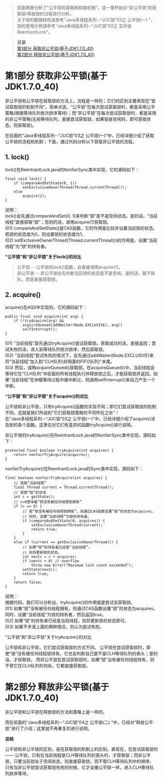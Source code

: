  
> 前面两章分析了"公平锁的获取和释放机制"，这一章开始对“非公平锁”的获取锁/释放锁的过程进行分析。  
关于锁的数据结构请参考"Java多线程系列--“JUC锁”03之 公平锁(一) "，锁的使用示例请参考“Java多线程系列--“JUC锁”02之 互斥锁ReentrantLock”。

> **目录**  
[第1部分 获取非公平锁(基于JDK1.7.0_40)](#anchor1)  
[第2部分 释放非公平锁(基于JDK1.7.0_40)](#anchor2)  


 
<a name="anchor1"></a>
# 第1部分 获取非公平锁(基于JDK1.7.0_40)

非公平锁和公平锁在获取锁的方法上，流程是一样的；它们的区别主要表现在“尝试获取锁的机制不同”。简单点说，“公平锁”在每次尝试获取锁时，都是采用公平策略(根据等待队列依次排序等待)；而“非公平锁”在每次尝试获取锁时，都是采用的非公平策略(无视等待队列，直接尝试获取锁，如果锁是空闲的，即可获取状态，则获取锁)。

在前面的“Java多线程系列--“JUC锁”03之 公平锁(一)”中，已经详细介绍了获取公平锁的流程和机制；下面，通过代码分析以下获取非公平锁的流程。

 

## 1. lock()

lock()在ReentrantLock.java的NonfairSync类中实现，它的源码如下：

    final void lock() {
        if (compareAndSetState(0, 1))
            setExclusiveOwnerThread(Thread.currentThread());
        else
            acquire(1);
    }

说明：  
lock()会先通过compareAndSet(0, 1)来判断“锁”是不是空闲状态。是的话，“当前线程”直接获取“锁”；否则的话，调用acquire(1)获取锁。  
(01) compareAndSetState()是CAS函数，它的作用是比较并设置当前锁的状态。若锁的状态值为0，则设置锁的状态值为1。  
(02) setExclusiveOwnerThread(Thread.currentThread())的作用是，设置“当前线程”为“锁”的持有者。

**“公平锁”和“非公平锁”关于lock()的对比**

> 公平锁   -- 公平锁的lock()函数，会直接调用acquire(1)。  
非公平锁 -- 非公平锁会先判断当前锁的状态是不是空闲，是的话，就不排队，而是直接获取锁。

 

## 2. acquire()

acquire()在AQS中实现的，它的源码如下：

    public final void acquire(int arg) {
        if (!tryAcquire(arg) &&
            acquireQueued(addWaiter(Node.EXCLUSIVE), arg))
            selfInterrupt();
    }

(01) “当前线程”首先通过tryAcquire()尝试获取锁。获取成功的话，直接返回；尝试失败的话，进入到等待队列依次排序，然后获取锁。  
(02) “当前线程”尝试失败的情况下，会先通过addWaiter(Node.EXCLUSIVE)来将“当前线程”加入到"CLH队列(非阻塞的FIFO队列)"末尾。  
(03) 然后，调用acquireQueued()获取锁。在acquireQueued()中，当前线程会等待它在“CLH队列”中前面的所有线程执行并释放锁之后，才能获取锁并返回。如果“当前线程”在休眠等待过程中被中断过，则调用selfInterrupt()来自己产生一个中断。

**“公平锁”和“非公平锁”关于acquire()的对比**

公平锁和非公平锁，只有tryAcquire()函数的实现不同；即它们尝试获取锁的机制不同。这就是我们所说的“它们获取锁策略的不同所在之处”！  
在“Java多线程系列--“JUC锁”03之 公平锁(一)”中，已经详细介绍了acquire()涉及到的各个函数。这里仅对它们有差异的函数tryAcquire()进行说明。

 

非公平锁的tryAcquire()在ReentrantLock.java的NonfairSync类中实现，源码如下：

    protected final boolean tryAcquire(int acquires) {
        return nonfairTryAcquire(acquires);
    }

nonfairTryAcquire()在ReentrantLock.java的Sync类中实现，源码如下：

    final boolean nonfairTryAcquire(int acquires) {
        // 获取“当前线程”
        final Thread current = Thread.currentThread();
        // 获取“锁”的状态
        int c = getState();
        // c=0意味着“锁没有被任何线程锁拥有”
        if (c == 0) {
            // 若“锁没有被任何线程锁拥有”，则通过CAS函数设置“锁”的状态为acquires。
            // 同时，设置“当前线程”为锁的持有者。
            if (compareAndSetState(0, acquires)) {
                setExclusiveOwnerThread(current);
                return true;
            }
        }
        else if (current == getExclusiveOwnerThread()) {
            // 如果“锁”的持有者已经是“当前线程”，
            // 则将更新锁的状态。
            int nextc = c + acquires;
            if (nextc < 0) // overflow
                throw new Error("Maximum lock count exceeded");
            setState(nextc);
            return true;
        }
        return false;
    }

说明：  
根据代码，我们可以分析出，tryAcquire()的作用就是尝试去获取锁。  
(01) 如果“锁”没有被任何线程拥有，则通过CAS函数设置“锁”的状态为acquires，同时，设置“当前线程”为锁的持有者，然后返回true。  
(02) 如果“锁”的持有者已经是当前线程，则将更新锁的状态即可。  
(03) 如果不术语上面的两种情况，则认为尝试失败。

“公平锁”和“非公平锁”关于tryAcquire()的对比

公平锁和非公平锁，它们尝试获取锁的方式不同。
公平锁在尝试获取锁时，即使“锁”没有被任何线程锁持有，它也会判断自己是不是CLH等待队列的表头；是的话，才获取锁。
而非公平锁在尝试获取锁时，如果“锁”没有被任何线程持有，则不管它在CLH队列的何处，它都直接获取锁。

 
<a name="anchor2"></a>
# 第2部分 释放非公平锁(基于JDK1.7.0_40)

非公平锁和公平锁在释放锁的方法和策略上是一样的。

而在前面的“Java多线程系列--“JUC锁”04之 公平锁(二) ”中，已经对“释放公平锁”进行了介绍；这里就不再重复的进行说明。

 

**总结**

公平锁和非公平锁的区别，是在获取锁的机制上的区别。表现在，在尝试获取锁时 —— 公平锁，只有在当前线程是CLH等待队列的表头时，才获取锁；而非公平锁，只要当前锁处于空闲状态，则直接获取锁，而不管CLH等待队列中的顺序。  
只有当非公平锁尝试获取锁失败的时候，它才会像公平锁一样，进入CLH等待队列排序等待。

 
